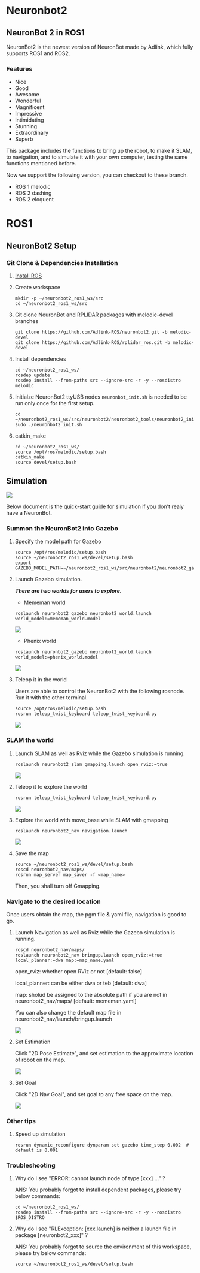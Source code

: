 # Neuronbot2
## NeuronBot 2 in ROS1
NeuronBot2 is the newest version of NeuronBot made by Adlink, which fully supports ROS1 and ROS2. 

### Features
* Nice
* Good
* Awesome
* Wonderful
* Magnificent
* Impressive
* Intimidating
* Stunning
* Extraordinary
* Superb
  

This package includes the functions to bring up the robot, to make it SLAM, to navigation, and to simulate it with your own computer, testing the same functions mentioned before. 

Now we support the following version, you can checkout to these branch.

- ROS 1 melodic
- ROS 2 dashing
- ROS 2 eloquent

# ROS1

## NeuronBot2 Setup

### Git Clone & Dependencies Installation
1. [Install ROS](http://wiki.ros.org/melodic/Installation/Ubuntu)
2. Create workspace
    ```
    mkdir -p ~/neuronbot2_ros1_ws/src
    cd ~/neuronbot2_ros1_ws/src
    ```
3. Git clone NeuronBot and RPLIDAR packages with melodic-devel branches
    ```
    git clone https://github.com/Adlink-ROS/neuronbot2.git -b melodic-devel
    git clone https://github.com/Adlink-ROS/rplidar_ros.git -b melodic-devel
    ```
4. Install dependencies
   ```
   cd ~/neuronbot2_ros1_ws/
   rosdep update
   rosdep install --from-paths src --ignore-src -r -y --rosdistro melodic
   ```
5. Initialze NeuronBot2 ttyUSB nodes
   `neuronbot_init.sh` is needed to be run only once for the first setup.
   ```
   cd ~/neuronbot2_ros1_ws/src/neuronbot2/neuronbot2_tools/neuronbot2_init/   
   sudo ./neuronbot2_init.sh
   ```

6. catkin_make 
   ```
   cd ~/neuronbot2_ros1_ws/
   source /opt/ros/melodic/setup.bash
   catkin_make
   source devel/setup.bash
   ```
## Simulation
![](neuronbot2/readme_resource/NueronBot2_sim.jpg)

Below document is the quick-start guide for simulation if you don't realy have a NeuronBot.

### Summon the NeuronBot2 into Gazebo
1. Specify the model path for Gazebo
   ```
   source /opt/ros/melodic/setup.bash
   source ~/neuronbot2_ros1_ws/devel/setup.bash
   export GAZEBO_MODEL_PATH=~/neuronbot2_ros1_ws/src/neuronbot2/neuronbot2_gazebo/models
   ```
2. Launch Gazebo simulation.
    
   ***There are two worlds for users to explore.***
   * Mememan world
   ```
   roslaunch neuronbot2_gazebo neuronbot2_world.launch world_model:=mememan_world.model
   ```
   ![](neuronbot2//readme_resource/mememan_world.png)
   * Phenix world
   ```
   roslaunch neuronbot2_gazebo neuronbot2_world.launch world_model:=phenix_world.model
   ```
   ![](neuronbot2/readme_resource/phenix_world.png)
3. Teleop it in the world

    Users are able to control the NeuronBot2 with the following rosnode. Run it with the other terminal.
   ```
   source /opt/ros/melodic/setup.bash
   rosrun teleop_twist_keyboard teleop_twist_keyboard.py
   ```
   ![](neuronbot2/readme_resource/teleop.png)
### SLAM the world
1. Launch SLAM as well as Rviz while the Gazebo simulation is running.
   ```
   roslaunch neuronbot2_slam gmapping.launch open_rviz:=true 
   ```
    ![](neuronbot2/readme_resource/slam_rviz.png)
2. Teleop it to explore the world
   ```
   rosrun teleop_twist_keyboard teleop_twist_keyboard.py
   ```
   ![](neuronbot2/readme_resource/slam_teleop_8x.gif)
3. Explore the world with move_base while SLAM with gmapping
   ```
   roslaunch neuronbot2_nav navigation.launch
   ```
   ![](neuronbot2/readme_resource/slam_move_base_8x.gif)
4. Save the map
   ```
   source ~/neuronbot2_ros1_ws/devel/setup.bash
   roscd neuronbot2_nav/maps/
   rosrun map_server map_saver -f <map_name>
   ```

   Then, you shall turn off Gmapping.
### Navigate to the desired location
Once users obtain the map, the pgm file & yaml file, navigation is good to go.
1. Launch Navigation as well as Rviz while the Gazebo simulation is running.
   ```
   roscd neuronbot2_nav/maps/
   roslaunch neuronbot2_nav bringup.launch open_rviz:=true local_planner:=dwa map:=map_name.yaml
   ```
   
   open_rviz: whether open RViz or not [default: false]
   
   local_planner: can be either dwa or teb [default: dwa]
   
   map: sholud be assigned to the absolute path if you are not in neuronbot2_nav/maps/ [default: mememan.yaml]
   
   You can also change the default map file in neuronbot2_nav/launch/bringup.launch

    ![](neuronbot2/readme_resource/mememan_launch_nav.png)
2. Set Estimation
   
   Click "2D Pose Estimate", and set estimation to the approximate location of robot on the map.

   ![](neuronbot2/readme_resource/nav_estimate.gif)
3. Set Goal

   Click "2D Nav Goal", and set goal to any free space on the map.
   
   ![](neuronbot2/readme_resource/nav_set_goal.gif)

### Other tips
1. Speed up simulation

    ```
    rosrun dynamic_reconfigure dynparam set gazebo time_step 0.002  # default is 0.001
    ```

### Troubleshooting
1. Why do I see "ERROR: cannot launch node of type [xxx] ..." ?
 
   ANS: You probably forgot to install dependent packages, please try below commands:

   ```
   cd ~/neuronbot2_ros1_ws/
   rosdep install --from-paths src --ignore-src -r -y --rosdistro $ROS_DISTRO
   ```

2. Why do I see "RLException: [xxx.launch] is neither a launch file in package [neuronbot2_xxx]" ?

   ANS: You probably forgot to source the environment of this workspace, please try below commands:
   ```
   source ~/neuronbot2_ros1_ws/devel/setup.bash
   ```
